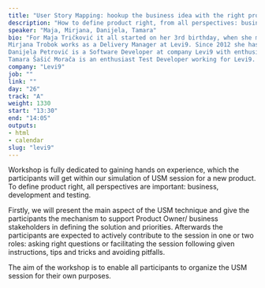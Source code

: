 ```yaml
---
title: "User Story Mapping: hookup the business idea with the right product (backlog)"
description: "How to define product right, from all perspectives: business, development and testing."
speaker: "Maja, Mirjana, Danijela, Tamara"
bio: "For Maja Tričković it all started on her 3rd birthday, when she made seating arrangements for the guests. Throughout the years, innate organizational skills combined with love towards IT naturally moved her focus to IT project management she has been enjoying ever since. After few years of freelancing, she is now working as a Delivery Manager in Levi9 for more than 4 years. Although passionate about her work in general, she is especially enjoying coaching and supporting people to become the best version of themselves. 
Mirjana Trobok works as a Delivery Manager at Levi9. Since 2012 she has become passionate about agile way of working and agility itself. She is enthusiastic about sharing her experience and knowledge, which she also does as an active team member of the user group Agile Coaching Serbia. Her focus are the people – she is wholeheartedly driven to enable individuals and teams to be high performing. 
Danijela Petrović is a Software Developer at company Levi9 with enthusiasm for learning and solving problems. She believes in the power of versatility, so besides her greatest passion – programming, she seeks for ways to enhance her soft and leadership skills. She is dedicated to improving her team and development process every day. 
Tamara Šašić Morača is an enthusiast Test Developer working for Levi9. She sees testing as a playground field where she can investigate and play with great combination of manual and automated testing. For more than five years she is involved in various projects where she applies gained knowledge and skills about manual and automated testing of GUI and API. Her main passion is constant learning and spreading of acquired knowledge through coaching."
company: "Levi9"
job: ""
link: ""
day: "26"
track: "A"
weight: 1330
start: "13:30"
end: "14:05"
outputs:
- html
- calendar
slug: "levi9"
---
```


Workshop is fully dedicated to gaining hands on experience, which the participants will get within our simulation of USM session for a new product. To define product right, all perspectives are important: business, development and testing.

Firstly, we will present the main aspect of the USM technique and give the participants the mechanism to support Product Owner/ business stakeholders in defining the solution and priorities. Afterwards the participants are expected to actively contribute to the session in one or two roles: asking right questions or facilitating the session following given instructions, tips and tricks and avoiding pitfalls.

The aim of the workshop is to enable all participants to organize the USM session for their own purposes.